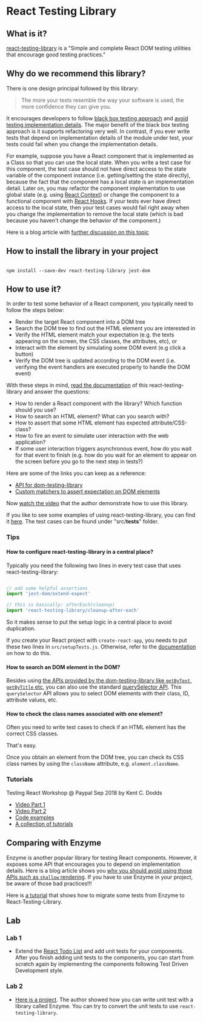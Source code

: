 # React Testing Library

## What is it?

[react-testing-library](https://github.com/kentcdodds/react-testing-library) is a "Simple and complete React DOM testing utilities that encourage good testing practices."

## Why do we recommend this library?

There is one design principal followed by this library:

> The more your tests resemble the way your software is used, the more confidence they can give you.

It encourages developers to follow [black box testing approach](http://softwaretestingfundamentals.com/black-box-testing/) and [avoid testing implementation details](https://blog.kentcdodds.com/testing-implementation-details-ccb8d269586). The major benefit of the black box testing approach is it supports refactoring very well. In contrast, if you ever write tests that depend on implementation details of the module under test, your tests could fail when you change the implementation details.

For example, suppose you have a React component that is implemented as a Class so that you can use the local state. When you write a test case for this component, the test case should not have direct access to the state variable of the component instance (i.e. getting/setting the state directly), because the fact that the component has a local state is an implementation detail. Later on, you may refactor the component implementation to use global state (e.g. using [React Context](https://reactjs.org/docs/context.html)) or change the component to a functional component with [React Hooks](https://reactjs.org/docs/hooks-intro.html). If your tests ever have direct access to the local state, then your test cases would fail right away when you change the implementation to remove the local state (which is bad because you haven't change the behavior of the component.)

Here is a blog article with [further discussion on this topic](https://blog.kentcdodds.com/react-hooks-whats-going-to-happen-to-my-tests-df4c2b4d67b7)

## How to install the library in your project

```shell

npm install --save-dev react-testing-library jest-dom

```

## How to use it?

In order to test some behavior of a React component, you typically need to follow the steps below:

- Render the target React component into a DOM tree
- Search the DOM tree to find out the HTML element you are interested in
- Verify the HTML element match your expectation (e.g. the texts appearing on the screen, the CSS classes, the attributes, etc), or
- Interact with the element by simulating some DOM event (e.g click a button)
- Verify the DOM tree is updated according to the DOM event (i.e. verifying the event handlers are executed properly to handle the DOM event)

With these steps in mind, [read the documentation](https://testing-library.com/docs/react-testing-library/intro) of this react-testing-library and answer the questions:

 - How to render a React component with the library? Which function should you use?
 - How to search an HTML element? What can you search with?
 - How to assert that some HTML element has expected attribute/CSS-class?
 - How to fire an event to simulate user interaction with the web application?
 - If some user interaction triggers asynchronous event, how do you wait for that event to finish (e.g. how do you wait for an element to appear on the screen before you go to the next step in tests?)

Here are some of the links you can keep as a reference:

- [API for dom-testing-library](https://testing-library.com/docs/api-queries)
- [Custom matchers to assert expectation on DOM elements](https://github.com/gnapse/jest-dom)

Now [watch the video](https://www.youtube.com/watch?v=kCR3JAR7CHE&list=PLV5CVI1eNcJgCrPH_e6d57KRUTiDZgs0u) that the author demonstrate how to use this library.

If you like to see some examples of using react-testing-library, you can find it [here](https://github.com/kentcdodds/react-testing-library-course). The test cases can be found under "src/__tests__" folder.

### Tips

#### How to configure react-testing-library in a central place?

Typically you need the following two lines in every test case that uses react-testing-library:

```javascript

// add some helpful assertions
import 'jest-dom/extend-expect'

// this is basically: afterEach(cleanup)
import 'react-testing-library/cleanup-after-each'

```

So it makes sense to put the setup logic in a central place to avoid duplication.

If you create your React project with `create-react-app`, you needs to put these two lines in `src/setupTests.js`. Otherwise, refer to the [documentation](https://testing-library.com/docs/react-testing-library/setup#global-config) on how to do this.

#### How to search an DOM element in the DOM?

Besides using [the APIs provided by the dom-testing-library like `getByText`, `getByTitle` etc](https://testing-library.com/docs/api-queries), you can also use the standard [querySelector API](https://developer.mozilla.org/en-US/docs/Web/API/Document/querySelector). This `querySelector` API allows you to select DOM elements with their class, ID, attribute values, etc.

#### How to check the class names associated with one element?

Often you need to write test cases to check if an HTML element has the correct CSS classes.

That's easy.

Once you obtain an element from the DOM tree, you can check its CSS class names by using the `className` attribute, e.g. `element.className`.

### Tutorials

Testing React Workshop @ Paypal Sep 2018 by Kent C. Dodds

- [Video Part 1](https://www.youtube.com/watch?v=w6KCDFssHFA) 
- [Video Part 2](https://www.youtube.com/watch?v=OP2c0gs369U)
- [Code examples](https://github.com/kentcdodds/react-testing-library-course/tree/workshop-2018-09)
- [A collection of tutorials](https://testing-library.com/docs/learning)

## Comparing with Enzyme

Enzyme is another popular library for testing React components. However, it exposes some API that encourages you to depend on implementation details. Here is a blog article shows you [why you should avoid using those APIs such as `shallow` rendering](https://blog.kentcdodds.com/why-i-never-use-shallow-rendering-c08851a68bb7). If you have to use Enzyme in your project, be aware of those bad practices!!!

Here is [a tutorial](https://medium.com/flatiron-labs/refactoring-an-enzyme-component-test-to-use-react-testing-library-f5c36da6716f) that shows how to migrate some tests from Enzyme to React-Testing-Library.

## Lab

### Lab 1

- Extend the [React Todo List](https://github.com/thoughtworks-jumpstart/react-todo-list) and add unit tests for your components. After you finish adding unit tests to the components, you can start from scratch again by implementing the components following Test Driven Development style.

### Lab 2

- [Here is a project](https://github.com/pinglinh/tutorial-the-guardian-search-app/tree/functional-app). The author showed how you can write unit test with a library called Enzyme. You can try to convert the unit tests to use `react-testing-library`.
